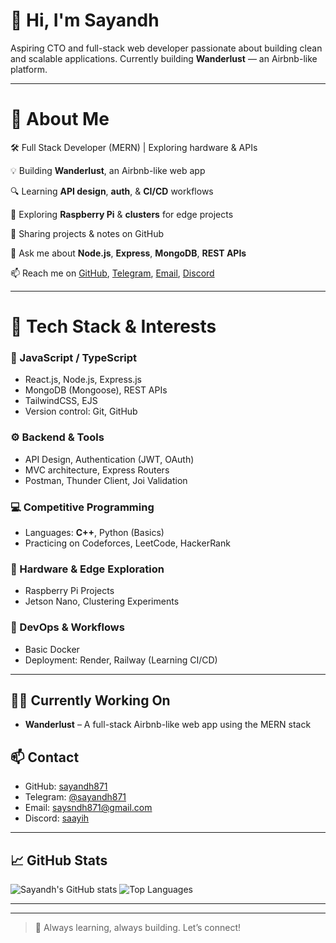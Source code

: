 # 👋 Hi, I'm Sayandh

Aspiring CTO and full-stack web developer passionate about building clean and scalable applications. Currently building **Wanderlust** — an Airbnb-like platform.

---

# 👋 About Me

🛠️ Full Stack Developer (MERN) | Exploring hardware & APIs

💡 Building **Wanderlust**, an Airbnb-like web app

🔍 Learning **API design**, **auth**, & **CI/CD** workflows

🧩 Exploring **Raspberry Pi** & **clusters** for edge projects

📘 Sharing projects & notes on GitHub

💬 Ask me about **Node.js**, **Express**, **MongoDB**, **REST APIs**

📫 Reach me on [GitHub](https://github.com/sayandh871), [Telegram](https://t.me/sayandh871), [Email](mailto:saysndh871@gmail.com), [Discord](https://discordapp.com/users/saayih)



---

# 🧰 Tech Stack & Interests

### 🔷 JavaScript / TypeScript
- React.js, Node.js, Express.js
- MongoDB (Mongoose), REST APIs
- TailwindCSS, EJS
- Version control: Git, GitHub

### ⚙️ Backend & Tools
- API Design, Authentication (JWT, OAuth)
- MVC architecture, Express Routers
- Postman, Thunder Client, Joi Validation

### 💻 Competitive Programming
- Languages: **C++**, Python (Basics)
- Practicing on Codeforces, LeetCode, HackerRank

### 🔬 Hardware & Edge Exploration
- Raspberry Pi Projects
- Jetson Nano, Clustering Experiments

### 🔄 DevOps & Workflows
- Basic Docker
- Deployment: Render, Railway (Learning CI/CD)

---

## 🧑‍💻 Currently Working On
- **Wanderlust** – A full-stack Airbnb-like web app using the MERN stack

## 📫 Contact
- GitHub: [sayandh871](https://github.com/sayandh871)
- Telegram: [@sayandh871](https://t.me/sayandh871)
- Email: [saysndh871@gmail.com](mailto:saysndh871@gmail.com)
- Discord: [saayih](https://discordapp.com/users/saayih)


---

## 📈 GitHub Stats

![Sayandh's GitHub stats](https://github-readme-stats.vercel.app/api?username=sayandh871&show_icons=true&theme=default&hide=prs&count_private=true)
![Top Languages](https://github-readme-stats.vercel.app/api/top-langs/?username=sayandh871&layout=compact&theme=default)

---


---

> 📍 Always learning, always building. Let’s connect!
